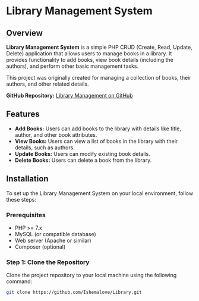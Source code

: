 # Library Management System

## Overview

**Library Management System** is a simple PHP CRUD (Create, Read, Update, Delete) application that allows users to manage books in a library. It provides functionality to add books, view book details (including the authors), and perform other basic management tasks.

This project was originally created for managing a collection of books, their authors, and other related details.

**GitHub Repository:** [Library Management on GitHub](https://github.com/Ishemalove/Library.git)

## Features

- **Add Books:** Users can add books to the library with details like title, author, and other book attributes.
- **View Books:** Users can view a list of books in the library with their details, such as authors.
- **Update Books:** Users can modify existing book details.
- **Delete Books:** Users can delete a book from the library.
  
## Installation

To set up the Library Management System on your local environment, follow these steps:

### Prerequisites

- PHP >= 7.x
- MySQL (or compatible database)
- Web server (Apache or similar)
- Composer (optional)

### Step 1: Clone the Repository

Clone the project repository to your local machine using the following command:

```bash
git clone https://github.com/Ishemalove/Library.git

